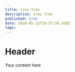 ```yaml
---
title: tres tres
description: tres tres
published: true
date: 2020-05-22T16:57:56.450Z
tags: 
---
```


# Header
Your content here
